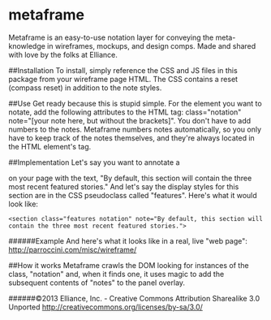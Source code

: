 metaframe
==========

Metaframe is an easy-to-use notation layer for conveying the meta-knowledge in wireframes, mockups, and design comps. Made and shared with love by the folks at Elliance.

##Installation
To install, simply reference the CSS and JS files in this package from your wireframe page HTML. The CSS contains a reset (compass reset) in addition to the note styles.

##Use
Get ready because this is stupid simple. For the element you want to notate, add the following attributes to the HTML tag:
class="notation" note="[your note here, but without the brackets]". You don't have to add numbers to the notes. Metaframe numbers notes automatically, so you only have to keep track of the notes themselves, and they're always located in the HTML element's tag.

##Implementation
Let's say you want to annotate a <section> on your page with the text, "By default, this section will contain the three most recent featured stories." And let's say the display styles for this section are in the CSS pseudoclass called "features". 
Here's what it would look like: 

    <section class="features notation" note="By default, this section will contain the three most recent featured stories.">

######Example
And here's what it looks like in a real, live "web page": http://parroccini.com/misc/wireframe/

##How it works
Metaframe crawls the DOM looking for instances of the class, "notation" and, when it finds one, it uses magic to add the subsequent contents of "notes" to the panel overlay.

######©2013 Elliance, Inc. - Creative Commons Attribution Sharealike 3.0 Unported http://creativecommons.org/licenses/by-sa/3.0/
